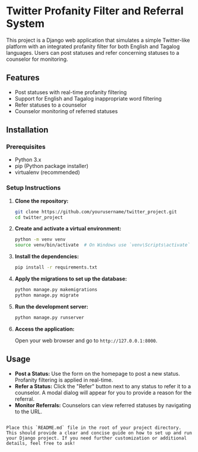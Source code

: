 # Twitter Profanity Filter and Referral System

This project is a Django web application that simulates a simple Twitter-like platform with an integrated profanity filter for both English and Tagalog languages. Users can post statuses and refer concerning statuses to a counselor for monitoring.

## Features

- Post statuses with real-time profanity filtering
- Support for English and Tagalog inappropriate word filtering
- Refer statuses to a counselor
- Counselor monitoring of referred statuses

## Installation

### Prerequisites

- Python 3.x
- pip (Python package installer)
- virtualenv (recommended)

### Setup Instructions

1. **Clone the repository:**

   ```sh
   git clone https://github.com/yourusername/twitter_project.git
   cd twitter_project
   ```

2. **Create and activate a virtual environment:**

   ```sh
   python -m venv venv
   source venv/bin/activate  # On Windows use `venv\Scripts\activate`
   ```

3. **Install the dependencies:**

   ```sh
   pip install -r requirements.txt
   ```

4. **Apply the migrations to set up the database:**

   ```sh
   python manage.py makemigrations
   python manage.py migrate
   ```

5. **Run the development server:**

   ```sh
   python manage.py runserver
   ```

6. **Access the application:**

   Open your web browser and go to `http://127.0.0.1:8000`.

## Usage

- **Post a Status:** Use the form on the homepage to post a new status. Profanity filtering is applied in real-time.
- **Refer a Status:** Click the "Refer" button next to any status to refer it to a counselor. A modal dialog will appear for you to provide a reason for the referral.
- **Monitor Referrals:** Counselors can view referred statuses by navigating to the URL.

```

Place this `README.md` file in the root of your project directory. This should provide a clear and concise guide on how to set up and run your Django project. If you need further customization or additional details, feel free to ask!
```
